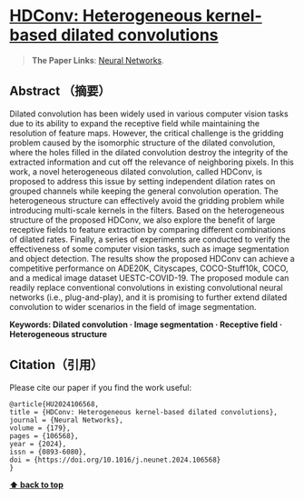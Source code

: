 # [HDConv: Heterogeneous kernel-based dilated convolutions](https://github.com/HuHaigen/HDConv)

> **The Paper Links**: [Neural Networks](https://www.sciencedirect.com/science/article/pii/S0893608024004921?dgcid=author).

## Abstract （摘要）
Dilated convolution has been widely used in various computer vision tasks due to its ability to expand the receptive field while maintaining the resolution of feature maps. However, the critical challenge is the gridding problem caused by the isomorphic structure of the dilated convolution, where the holes filled in the dilated convolution destroy the integrity of the extracted information and cut off the relevance of neighboring pixels. In this work, a novel heterogeneous dilated convolution, called HDConv, is proposed to address this issue by setting independent dilation rates on grouped channels while keeping the general convolution operation. The heterogeneous structure can effectively avoid the gridding problem while introducing multi-scale kernels in the filters. Based on the heterogeneous structure of the proposed HDConv, we also explore the benefit of large receptive fields to feature extraction by comparing different combinations of dilated rates. Finally, a series of experiments are conducted to verify the effectiveness of some computer vision tasks, such as image segmentation and object detection. The results show the proposed HDConv can achieve a competitive performance on ADE20K, Cityscapes, COCO-Stuff10k, COCO, and a medical image dataset UESTC-COVID-19. The proposed module can readily replace conventional convolutions in existing convolutional neural networks (i.e., plug-and-play), and it is promising to further extend dilated convolution to wider scenarios in the field of image segmentation.

**Keywords: Dilated convolution · Image segmentation · Receptive field · Heterogeneous structure**

## Citation（引用）

Please cite our paper if you find the work useful: 

	@article{HU2024106568,
	title = {HDConv: Heterogeneous kernel-based dilated convolutions},
	journal = {Neural Networks},
	volume = {179},
	pages = {106568},
	year = {2024},
	issn = {0893-6080},
	doi = {https://doi.org/10.1016/j.neunet.2024.106568}
	}

**[⬆ back to top](#0-preface)**
